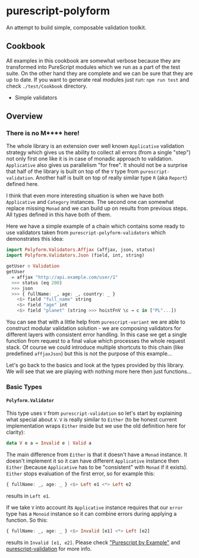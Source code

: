 # purescript-polyform

An attempt to build simple, composable validation toolkit.

## Cookbook

All examples in this cookbook are somewhat verbose because they are transformed into PureScript modules which we run as a part of the test suite.
On the other hand they are complete and we can be sure that they are up to date.
If you want to generate real modules just run: `npm run test` and check `./test/Cookbook` directory.

* Simple validators


## Overview

### There is no M**** here!

The whole library is an extension over well known `Applicative` validation strategy which gives us the ability to collect all errors (from a single "step") not only first one like it is in case of monadic approach to validation. `Applicative` also gives us parallelism "for free". It should not be a surprise that half of the library is built on top of the `V` type from `purescript-validation`. Another half is built on top of really similar type `R` (aka `Report`) defined here.

I think that even more interesting situation is when we have both `Applicative` and  `Category` instances. The second one can somewhat replace missing `Monad` and we can build up on results from previous steps. All types defined in this have both of them.

Here we have a simple example of a chain which contains some ready to use validators taken from `purescript-polyform-validators` which demonstrates this idea:

  ```purescript
  import Polyform.Validators.Affjax (affjax, json, status)
  import Polyform.Validators.Json (field, int, string)

  getUser ∷ Validation
  getUser
    = affjax "http://api.example.com/user/1"
    >>> status (eq 200)
    >>> json
    >>> { fullName: _, age: _, country: _ }
      <$> field "full_name" string
      <$> field "age" int
      <$> field "planet" (string >>> hoistFnV \c → c in ["PL"...])
  ```

You can see that with a little help from `purescript-variant` we are able to construct modular validation solution - we are composing validators for different layers with consistent error handling. In this case we get a single function from request to a final value which processes the whole request stack.
Of course we could introduce multiple shortcuts to this chain (like predefined `affjaxJson`) but this is not the purpose of this example...

Let's go back to the basics and look at the types provided by this library. We will see that we are playing with nothing more here then just functions...


### Basic Types

#### `Polyform.Validator`

This type uses `V` from `purescript-validation` so let's start by explaining what special about `V`. `V` is really similar to `Either` (to be honest current implementation wraps `Either` inside but we use the old definition here for clarity):

```purescript
data V e a = Invalid e | Valid a
```

The main difference from `Either` is that it doesn't have a `Monad` instance. It doesn't implement it so it can have different `Applicative` instance then `Either` (because `Applicative` has to be "consistent" with `Monad` if it exists).
`Either` stops evaluation of the first error, so for example this:

```purescript
{ fullName: _, age: _ } <$> Left e1 <*> Left e2
```

results in `Left e1`.

If we take `V` into account its `Applicative` instance requires that our `error` type has a `Monoid` instance so it can combine errors during applying a function. So this:

```purescript
{ fullName: _, age: _ } <$> Invalid [e1] <*> Left [e2]
```

results in `Invalid [e1, e2]`. Please check ["Purescript by Example"](https://leanpub.com/purescript/read#leanpub-auto-applicative-validation) and [purescript-validation](/purescript/purescript-validation) for more info.

